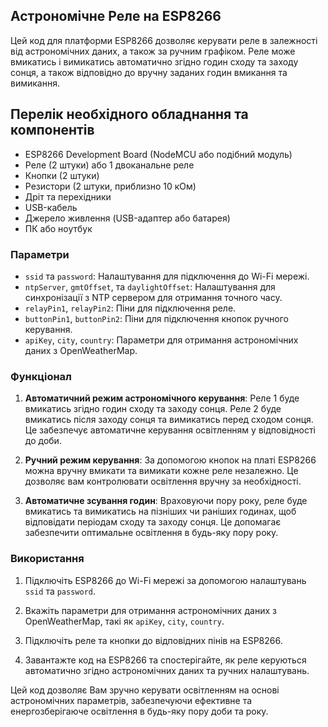 ## Астрономічне Реле на ESP8266

Цей код для платформи ESP8266 дозволяє керувати реле в залежності від астрономічних даних, а також за ручним графіком. Реле може вмикатись і вимикатись автоматично згідно годин сходу та заходу сонця, а також відповідно до вручну заданих годин вмикання та вимикання.

## Перелік необхідного обладнання та компонентів

- ESP8266 Development Board (NodeMCU або подібний модуль)
- Реле (2 штуки) або 1 двоканальне реле
- Кнопки (2 штуки)
- Резистори (2 штуки, приблизно 10 кОм)
- Дріт та перехідники
- USB-кабель
- Джерело живлення (USB-адаптер або батарея)
- ПК або ноутбук

### Параметри

- `ssid` та `password`: Налаштування для підключення до Wi-Fi мережі.
- `ntpServer`, `gmtOffset`, та `daylightOffset`: Налаштування для синхронізації з NTP сервером для отримання точного часу.
- `relayPin1`, `relayPin2`: Піни для підключення реле.
- `buttonPin1`, `buttonPin2`: Піни для підключення кнопок ручного керування.
- `apiKey`, `city`, `country`: Параметри для отримання астрономічних даних з OpenWeatherMap.

### Функціонал

1. **Автоматичний режим астрономічного керування**: Реле 1 буде вмикатись згідно годин сходу та заходу сонця. Реле 2 буде вмикатись після заходу сонця та вимикатись перед сходом сонця. Це забезпечує автоматичне керування освітленням у відповідності до доби.

2. **Ручний режим керування**: За допомогою кнопок на платі ESP8266 можна вручну вмикати та вимикати кожне реле незалежно. Це дозволяє вам контролювати освітлення вручну за необхідності.

3. **Автоматичне зсування годин**: Враховуючи пору року, реле буде вмикатись та вимикатись на пізніших чи раніших годинах, щоб відповідати періодам сходу та заходу сонця. Це допомагає забезпечити оптимальне освітлення в будь-яку пору року.

### Використання

1. Підключіть ESP8266 до Wi-Fi мережі за допомогою налаштувань `ssid` та `password`.

2. Вкажіть параметри для отримання астрономічних даних з OpenWeatherMap, такі як `apiKey`, `city`, `country`.

3. Підключіть реле та кнопки до відповідних пінів на ESP8266.

4. Завантажте код на ESP8266 та спостерігайте, як реле керуються автоматично згідно астрономічних даних та ручних налаштувань.

Цей код дозволяє Вам зручно керувати освітленням на основі астрономічних параметрів, забезпечуючи ефективне та енергозберігаюче освітлення в будь-яку пору доби та року.
